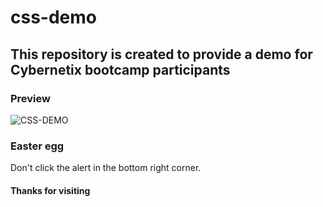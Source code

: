 # css-demo
This repository is created to provide a demo for Cybernetix bootcamp participants
---
### Preview
![CSS-DEMO](https://github.com/alifsuryadi/css-demo/assets/119511703/025bb9f8-4537-4de8-a498-3d6984ade268)

### Easter egg
Don't click the alert in the bottom right corner.

#### Thanks for visiting
